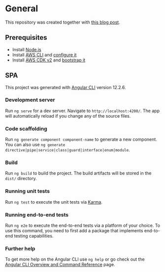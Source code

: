 # General

This repository was created together with [this blog post](https://medium.com/hatchsoftware/hosting-a-static-single-page-application-on-aws-using-the-cdk-f601b3ed9a6).

## Prerequisites
- Install [Node.js](https://nodejs.org/en/download/)
- Install [AWS CLI](https://docs.aws.amazon.com/cli/latest/userguide/getting-started-install.html) and [configure it](https://docs.aws.amazon.com/cli/latest/userguide/cli-chap-configure.html#cli-quick-configuration)
- Install [AWS CDK v2](https://docs.aws.amazon.com/cdk/v2/guide/getting_started.html#getting_started_install) and [bootstrap it](https://docs.aws.amazon.com/cdk/v2/guide/getting_started.html#getting_started_bootstrap)

## SPA

This project was generated with [Angular CLI](https://github.com/angular/angular-cli) version 12.2.6.

### Development server

Run `ng serve` for a dev server. Navigate to `http://localhost:4200/`. The app will automatically reload if you change any of the source files.

### Code scaffolding

Run `ng generate component component-name` to generate a new component. You can also use `ng generate directive|pipe|service|class|guard|interface|enum|module`.

### Build

Run `ng build` to build the project. The build artifacts will be stored in the `dist/` directory.

### Running unit tests

Run `ng test` to execute the unit tests via [Karma](https://karma-runner.github.io).

### Running end-to-end tests

Run `ng e2e` to execute the end-to-end tests via a platform of your choice. To use this command, you need to first add a package that implements end-to-end testing capabilities.

### Further help

To get more help on the Angular CLI use `ng help` or go check out the [Angular CLI Overview and Command Reference](https://angular.io/cli) page.
